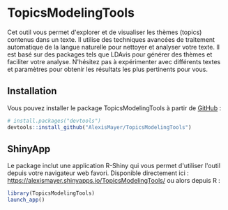 # TopicsModelingTools

<!-- badges: start -->
<!-- badges: end -->

Cet outil vous permet d'explorer et de visualiser les thèmes (topics) contenus dans un texte. 
Il utilise des techniques avancées de traitement automatique de la langue naturelle pour nettoyer et analyser votre texte.
Il est basé sur des packages tels que LDAvis pour générer des thèmes et faciliter votre analyse.
N'hésitez pas à expérimenter avec différents textes et paramètres pour obtenir les résultats les plus pertinents pour vous.
               
## Installation

Vous pouvez installer le package TopicsModelingTools à partir de [GitHub](https://github.com/) :

``` r
# install.packages("devtools")
devtools::install_github("AlexisMayer/TopicsModelingTools")
```

## ShinyApp

Le package inclut une application R-Shiny qui vous permet d'utiliser l'outil depuis votre navigateur web favori. 
Disponible directement ici : https://alexismayer.shinyapps.io/TopicsModelingTools/
ou alors depuis R : 

``` r
library(TopicsModelingTools)
launch_app()
```

